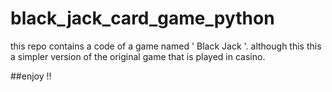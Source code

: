 # black_jack_card_game_python

this repo contains a code of a game named ' Black Jack '. although this this a simpler version of the original game that is played in casino.

##enjoy !!
